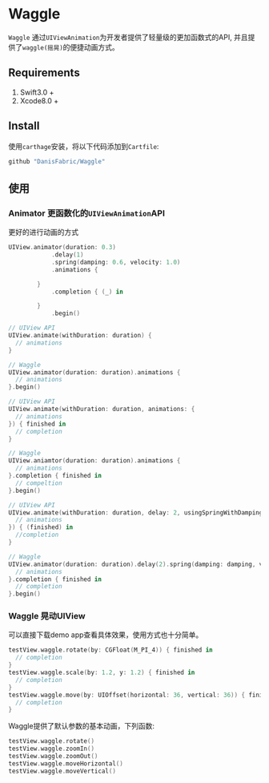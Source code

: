 # Waggle

`Waggle` 通过`UIViewAnimation`为开发者提供了轻量级的更加函数式的API, 并且提供了`waggle(摇晃)`的便捷动画方式。

## Requirements

1. Swift3.0 +
2. Xcode8.0 +

## Install

使用`carthage`安装，将以下代码添加到`Cartfile`:

```ruby
github "DanisFabric/Waggle"
```
## 使用

### Animator 更函数化的`UIViewAnimation`API

更好的进行动画的方式

```Swift
UIView.animator(duration: 0.3)
            .delay(1)
            .spring(damping: 0.6, velocity: 1.0)
            .animations {

        }
            .completion { (_) in

        }
            .begin()
```

```Swift
// UIView API
UIView.animate(withDuration: duration) {
  // animations
}

// Waggle
UIView.animator(duration: duration).animations {
  // animations
}.begin()

```

```Swift
// UIView API
UIView.animate(withDuration: duration, animations: {
  // animations
}) { finished in
  // completion
}

// Waggle
UIView.aniamtor(duration: duration).animations {
  // animations
}.completion { finished in
  // compeltion
}.begin()

```

```Swift
// UIView API
UIView.animate(withDuration: duration, delay: 2, usingSpringWithDamping: damping, initialSpringVelocity: velocity, options: options, animations: {
  // animations
}) { (finished) in
  //completion
}

// Waggle
UIView.animator(duration: duration).delay(2).spring(damping: damping, velocity: velocity).animations {
  // animations
}.completion { finished in
  // completion
}.begin()
```

### Waggle 晃动UIView

可以直接下载demo app查看具体效果，使用方式也十分简单。

```Swift
testView.waggle.rotate(by: CGFloat(M_PI_4)) { finished in
  // completion
}
testView.waggle.scale(by: 1.2, y: 1.2) { finished in
  // completion
}
testView.waggle.move(by: UIOffset(horizontal: 36, vertical: 36)) { finished in
  // completion
}
```

Waggle提供了默认参数的基本动画，下列函数:

```Swift
testView.waggle.rotate()
testView.waggle.zoomIn()
testView.waggle.zoomOut()
testView.waggle.moveHorizontal()
testView.waggle.moveVertical()

```
